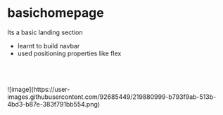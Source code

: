 ﻿# basichomepage
 Its a basic landing section <br>
 <ul>
  <li/>learnt to build navbar
  <li/>used positioning properties like flex
 </ul>
<br> <br> <br>
![image](https://user-images.githubusercontent.com/92685449/219880999-b793f9ab-513b-4bd3-b87e-383f791bb554.png)


